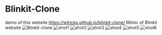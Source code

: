 # Blinkit-Clone
demo of this website
https://wtricks.github.io/blinkit-clone/
Mimic of Blinkit website
![Blinkit-clone](https://github.com/Prashant419/Blinkit-Clone/assets/97109392/35b232e8-4457-4cc9-9939-483db62fcebe)
![shot1](https://github.com/Prashant419/Blinkit-Clone/assets/97109392/26fecb75-f76d-4176-8de3-9895fc133e2a)
![shot2](https://github.com/Prashant419/Blinkit-Clone/assets/97109392/4cd3bd62-1b12-4e4b-b520-cce7889bdd0d)
![shot3](https://github.com/Prashant419/Blinkit-Clone/assets/97109392/eff9eb9a-c589-481f-988f-232d587a251a)
![shot4](https://github.com/Prashant419/Blinkit-Clone/assets/97109392/c393b461-322a-462b-ab8e-a6e722deb9a1)
![shot5](https://github.com/Prashant419/Blinkit-Clone/assets/97109392/d048c2bb-ed64-4574-a3b0-41258d05ee5a)
![shot6](https://github.com/Prashant419/Blinkit-Clone/assets/97109392/fbb0f300-ed0a-4822-8e61-df1ad77cf0f1)
